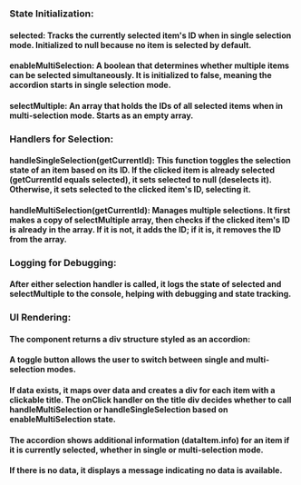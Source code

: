 <div>

### State Initialization:

#### selected: Tracks the currently selected item's ID when in single selection mode. Initialized to null because no item is selected by default.

#### enableMultiSelection: A boolean that determines whether multiple items can be selected simultaneously. It is initialized to false, meaning the accordion starts in single selection mode.

#### selectMultiple: An array that holds the IDs of all selected items when in multi-selection mode. Starts as an empty array.

### Handlers for Selection:

#### handleSingleSelection(getCurrentId): This function toggles the selection state of an item based on its ID. If the clicked item is already selected (getCurrentId equals selected), it sets selected to null (deselects it). Otherwise, it sets selected to the clicked item's ID, selecting it.

#### handleMultiSelection(getCurrentId): Manages multiple selections. It first makes a copy of selectMultiple array, then checks if the clicked item's ID is already in the array. If it is not, it adds the ID; if it is, it removes the ID from the array.

### Logging for Debugging:

#### After either selection handler is called, it logs the state of selected and selectMultiple to the console, helping with debugging and state tracking.

### UI Rendering:

#### The component returns a div structure styled as an accordion:

#### A toggle button allows the user to switch between single and multi-selection modes.

#### If data exists, it maps over data and creates a div for each item with a clickable title. The onClick handler on the title div decides whether to call handleMultiSelection or handleSingleSelection based on enableMultiSelection state.

#### The accordion shows additional information (dataItem.info) for an item if it is currently selected, whether in single or multi-selection mode.

#### If there is no data, it displays a message indicating no data is available.

</div>
